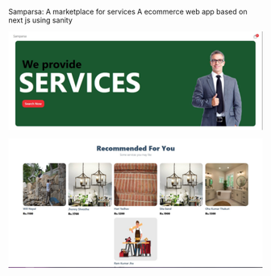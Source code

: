 Samparsa: A marketplace for services
A ecommerce web app based on next js using sanity

![image](images/image1.jpg)

![image](images/image2.jpg)
